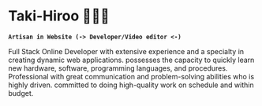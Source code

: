  <h1>Taki-Hiroo 🧑🏻‍💻</h1>

**`Artisan in Website (-> Developer/Video editor <-)`**

<p>
Full Stack Online Developer with extensive experience and a specialty in creating dynamic web applications. possesses the capacity to quickly learn new hardware, software, programming languages, and procedures. Professional with great communication and problem-solving abilities who is highly driven. committed to doing high-quality work on schedule and within budget.
</p>